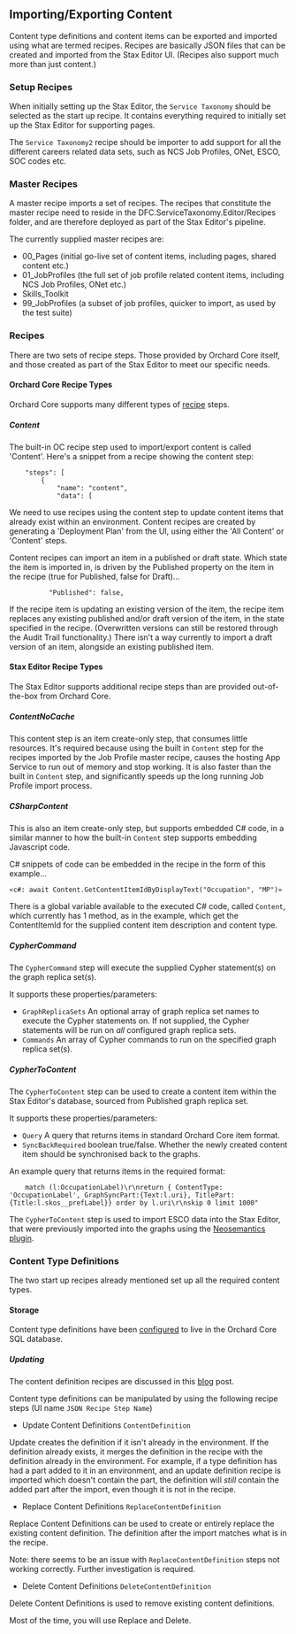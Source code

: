 ## Importing/Exporting Content

Content type definitions and content items can be exported and imported using what are termed recipes. Recipes are basically JSON files that can be created and imported from the Stax Editor UI. (Recipes also support much more than just content.)

### Setup Recipes

When initially setting up the Stax Editor, the `Service Taxonomy` should be selected as the start up recipe. It contains everything required to initially set up the Stax Editor for supporting pages.

The `Service Taxonomy2` recipe should be importer to add support for all the different careers related data sets, such as NCS Job Profiles, ONet, ESCO, SOC codes etc.

### Master Recipes

A master recipe imports a set of recipes. The recipes that constitute the master recipe need to reside in the DFC.ServiceTaxonomy.Editor/Recipes folder, and are therefore deployed as part of the Stax Editor's pipeline.

The currently supplied master recipes are:

- 00_Pages (initial go-live set of content items, including pages, shared content etc.)
- 01_JobProfiles (the full set of job profile related content items, including NCS Job Profiles, ONet etc.)
- Skills_Toolkit
- 99_JobProfiles (a subset of job profiles, quicker to import, as used by the test suite)

### Recipes

There are two sets of recipe steps. Those provided by Orchard Core itself, and those created as part of the Stax Editor to meet our specific needs.

#### Orchard Core Recipe Types

Orchard Core supports many different types of [recipe](https://docs.orchardcore.net/en/dev/docs/reference/modules/Recipes/) steps.

##### Content

The built-in OC recipe step used to import/export content is called 'Content'. Here's a snippet from a recipe showing the content step:

```
    "steps": [
        {
            "name": "content",
            "data": [

```

We need to use recipes using the content step to update content items that already exist within an environment. Content recipes are created by generating a 'Deployment Plan' from the UI, using either the 'All Content' or 'Content' steps.

Content recipes can import an item in a published or draft state. Which state the item is imported in, is driven by the Published property on the item in the recipe (true for Published, false for Draft)...

```
          "Published": false,
```

If the recipe item is updating an existing version of the item, the recipe item replaces any existing published and/or draft version of the item, in the state specified in the recipe. (Overwritten versions can still be restored through the Audit Trail functionality.) There isn't a way currently to import a draft version of an item, alongside an existing published item.

#### Stax Editor Recipe Types

The Stax Editor supports additional recipe steps than are provided out-of-the-box from Orchard Core.

##### ContentNoCache

This content step is an item create-only step, that consumes little resources. It's required because using the built in `Content` step for the recipes imported by the Job Profile master recipe, causes the hosting App Service to run out of memory and stop working. It is also faster than the built in `Content` step, and significantly speeds up the long running Job Profile import process.

##### CSharpContent

This is also an item create-only step, but supports embedded C# code, in a similar manner to how the built-in `Content` step supports embedding Javascript code.

C# snippets of code can be embedded in the recipe in the form of this example...

```
«c#: await Content.GetContentItemIdByDisplayText("Occupation", "MP")»
```

There is a global variable available to the executed C# code, called `Content`, which currently has 1 method, as in the example, which get the ContentItemId for the supplied content item description and content type.

##### CypherCommand

The `CypherCommand` step will execute the supplied Cypher statement(s) on the graph replica set(s).

It supports these properties/parameters:

* `GraphReplicaSets` An optional array of graph replica set names to execute the Cypher statements on. If not supplied, the Cypher statements will be run on _all_ configured graph replica sets.
* `Commands` An array of Cypher commands to run on the specified graph replica set(s).

##### CypherToContent

The `CypherToContent` step can be used to create a content item within the Stax Editor's database, sourced from Published graph replica set.

It supports these properties/parameters:

* `Query` A query that returns items in standard Orchard Core item format.
* `SyncBackRequired` boolean true/false. Whether the newly created content item should be synchronised back to the graphs.

An example query that returns items in the required format:

```
    match (l:OccupationLabel)\r\nreturn { ContentType: 'OccupationLabel', GraphSyncPart:{Text:l.uri}, TitlePart:{Title:l.skos__prefLabel}} order by l.uri\r\nskip 0 limit 1000"
```

The `CypherToContent` step is used to import ESCO data into the Stax Editor, that were previously imported into the graphs using the [Neosemantics plugin](https://github.com/neo4j-labs/neosemantics).

### Content Type Definitions

The two start up recipes already mentioned set up all the required content types.

#### Storage

Content type definitions have been [configured](https://docs.orchardcore.net/en/dev/docs/guides/content-definitions/) to live in the Orchard Core SQL database.

##### Updating

The content definition recipes are discussed in this [blog](https://orcharddojo.net/blog/blazing-orchard-replace-and-delete-content-definition-deployment-steps-this-week-in-orchard-30-10-2020) post.

Content type definitions can be manipulated by using the following recipe steps (UI name `JSON Recipe Step Name`)

* Update Content Definitions `ContentDefinition`

Update creates the definition if it isn't already in the environment. If the definition already exists, it merges the definition in the recipe with the definition already in the environment. For example, if a type definition has had a part added to it in an environment, and an update definition recipe is imported which doesn't contain the part, the definition will _still_ contain the added part after the import, even though it is not in the recipe.

* Replace Content Definitions `ReplaceContentDefinition`

Replace Content Definitions can be used to create or entirely replace the existing content definition. The definition after the import matches what is in the recipe.

Note: there seems to be an issue with `ReplaceContentDefinition` steps not working correctly. Further investigation is required.

* Delete Content Definitions `DeleteContentDefinition`

Delete Content Definitions is used to remove existing content definitions.

Most of the time, you will use Replace and Delete.
